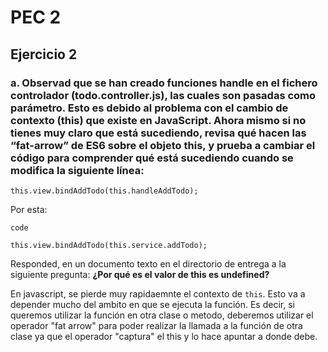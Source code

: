 # PEC 2
## Ejercicio 2
### a. Observad que se han creado funciones handle en el fichero controlador (todo.controller.js), las cuales son pasadas como parámetro. Esto es debido al problema con el cambio de contexto (this) que existe en JavaScript. Ahora mismo si no tienes muy claro que está sucediendo, revisa qué hacen las “fat-arrow” de ES6 sobre el objeto this, y prueba a cambiar el código para comprender qué está sucediendo cuando se modifica la siguiente línea:

    this.view.bindAddTodo(this.handleAddTodo);
    
Por esta:

`code`

    this.view.bindAddTodo(this.service.addTodo);

Responded, en un documento texto en el directorio de entrega a la siguiente pregunta: **¿Por qué es el valor de this es undefined?**

En javascript, se pierde muy rapidaemnte el contexto de `this`. Esto va a depender mucho del ambito en que se ejecuta la función. Es decir, si queremos utilizar la función en otra clase o metodo, deberemos utilizar el operador "fat arrow" para poder realizar la llamada a la función de otra clase ya que el operador "captura" el this y lo hace apuntar a donde debe.

